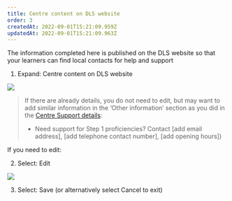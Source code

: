 ```yaml
---
title: Centre content on DLS website​
order: 3
createdAt: 2022-09-01T15:21:09.959Z
updatedAt: 2022-09-01T15:21:09.963Z
---
```

The information completed here is published on the DLS website so that your learners can find local contacts for help and support​

1. Expand: Centre content on DLS website​

![](/img/ad-2-09-Centre-Content.jpg)

> If there are already details, you do not need to edit, but may want to add similar information in the ‘Other information’ section as you did in the [Centre Support details](/user-guide/centremanager/02-centre-management/configuring-centre-details/edit-centre-details):​
>
> * Need support for Step 1 proficiencies? Contact \[add email address], \[add telephone contact number], \[add opening hours])​

If you need to edit:​

2. Select: Edit ​

![](/img/ad-2-10-Centre-Content.jpg)

3. Select: Save (or alternatively select Cancel to exit)​